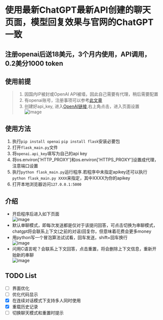 # 使用最新ChatGPT最新API创建的聊天页面，模型回复效果与官网的ChatGPT一致
## 注册openai后送18美元，3个月内使用，API调用，0.2美分1000 token

## 使用前提
> 1. 因国内IP被封或OpenAI API被墙，因此自己需要有代理，稍后需要配置  
> 2. 有openai账号，注册事项可以参考[此文章](https://juejin.cn/post/7173447848292253704)   
> 3. 创建好api_key, 进入[OpenAI链接](https://platform.openai.com/),右上角点击，进入页面设置  
![image](https://user-images.githubusercontent.com/38237931/222461544-260ef350-2d05-486d-bf36-d078873b0f7a.png)


## 使用方法
1. 执行`pip install openai` `pip install flask`安装必要包
2. 打开`flask_main.py`文件
3. 将`openai.api_key`填写为自己的api key
4. 将os.environ['HTTP_PROXY']和os.environ['HTTPS_PROXY']设置成代理，注意端口设置
5. 执行`python flask_main.py`运行程序.若程序中未指定apikey还可以执行`python flask_main.py XXXX`来指定，其中XXXX为你的apikey
6. 打开本地浏览器访问`127.0.0.1:5000`


## 介绍
- 开启程序后进入如下页面  
![image](https://user-images.githubusercontent.com/38237931/222455785-96e6f077-5ee3-4a3b-b055-1f1c59c1d6df.png)  
- 默认单聊模式，即每次发送都是仅对于该提问回答，可点击切换为串聊模式，chatgpt将会联系上下文(之前的对话)回复你，但意味着花费会更多money  
- 用python写一个冒泡算法试试看，回车发送，shift+回车换行  
![image](https://user-images.githubusercontent.com/38237931/222457039-71097e87-3647-47f1-99fc-7e3f5bcc694c.png)  
- 问用C语言呢？会联系上下文回答，点击重置，将会删除上下文信息，重新开始新的串聊  
![image](https://user-images.githubusercontent.com/38237931/222457182-4063b4eb-2544-4e48-a264-30332b537e5c.png)  

## TODO List
- [ ] 界面优化
- [ ] 优化代码显示
- [x] 在连续对话模式下支持多人同时使用
- [x] 重载历史记录
- [ ] 切换聊天模式和重置时提示
